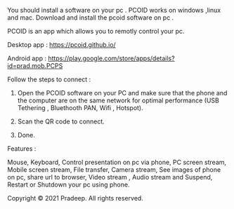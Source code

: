 You should install a software on your pc . PCOID works on windows ,linux and mac. Download and install the pcoid software on pc .

PCOID is an app which allows you to remotly control your pc.

Desktop app : https://pcoid.github.io/

Android app : https://play.google.com/store/apps/details?id=prad.mob.PCPS

Follow the steps to connect :

1. Open the PCOID software on your PC and make sure that the phone and the computer are on the same network for optimal performance (USB Tethering , Bluethooth PAN, Wifi , Hotspot).

2. Scan the QR code to connect.

3. Done.

Features :

Mouse,
Keyboard,
Control presentation on pc via phone,
PC screen stream,
Mobile screen stream,
File transfer,
Camera stream,
See images of phone on pc,
share url to browser,
Video stream ,
Audio stream and
Suspend, Restart or Shutdown your pc using phone.

Copyright © 2021 Pradeep. All rights reserved.
